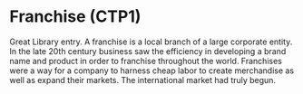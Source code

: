 # Franchise (CTP1)

Great Library entry.
A franchise is a local branch of a large corporate entity. In the late 20th century business saw the efficiency in developing a brand name and product in order to franchise throughout the world. Franchises were a way for a company to harness cheap labor to create merchandise as well as expand their markets. The international market had truly begun.